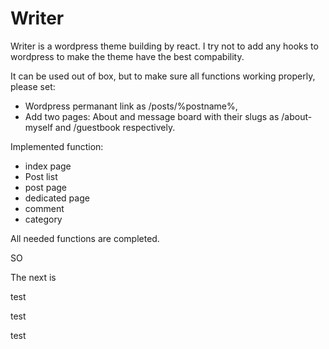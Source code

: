 # Writer

Writer is a wordpress theme building by react. I try not to add any hooks to wordpress to make the theme have the best compability. 

It can be used out of box, but to make sure all functions working properly, please set:
- Wordpress permanant link as /posts/%postname%,
- Add two pages: About and message board with their slugs as /about-myself and /guestbook respectively.

Implemented function:
- index page
- Post list
- post page
- dedicated page
- comment
- category

All needed functions are completed. 

SO

The next is 

test

test

test

